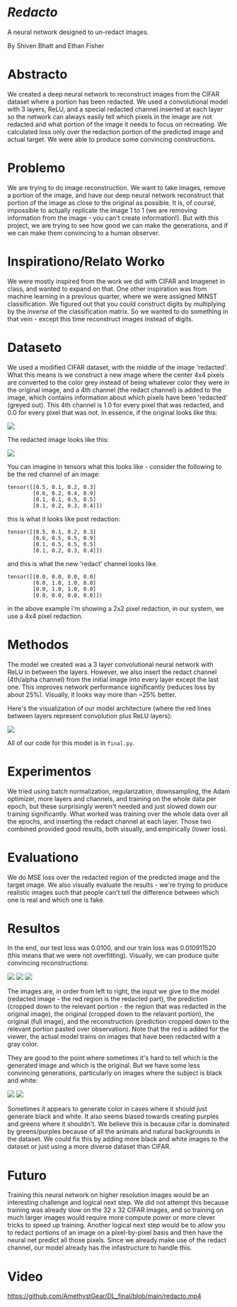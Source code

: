 # *Redacto*
A neural network designed to un-redact images.

By Shiven Bhatt and Ethan Fisher

# Abstracto

We created a deep neural network to reconstruct images from the CIFAR dataset where a portion has been redacted. We used a convolutional model with 3 layers, ReLU, and a special redacted channel inserted at each layer so the network can always easily tell which pixels in the image are not redacted and what portion of the image it needs to focus on recreating. We calculated loss only over the redaction portion of the predicted image and actual target. We were able to produce some convincing constructions.


# Problemo
We are trying to do image reconstruction. We want to take images, remove a portion of the image, and have our deep neural network reconstruct that portion of the image as close to the original as possible. It is, of course, impossible to actually replicate the image 1 to 1 (we are removing information from the image - you can't create information!). But with this project, we are trying to see how good we can make the generations, and if we can make them convincing to a human observer. 

# Inspirationo/Relato Worko
We were mostly inspired from the work we did with CIFAR and Imagenet in class, and wanted to expand on that. One other inspiration was from machine learning in a previous quarter, where we were assigned MINST classification. We figured out that you could construct digits by multiplying by the *inverse* of the classification matrix. So we wanted to do something in that vein - except this time reconstruct images instead of digits. 

# Dataseto
We used a modified CIFAR dataset, with the middle of the image 'redacted'. What this means is we construct a new image where the center 4x4 pixels are converted to the color grey instead of being whatever color they were in the original image, and a 4th channel (the redact channel) is added to the image, which contains information about which pixels have been 'redacted' (greyed out). This 4th channel is 1.0 for every pixel that was redacted, and 0.0 for every pixel that was not. In essence, if the original looks like this:

![](original.png)

The redacted image looks like this:

![](redacted.png)

You can imagine in tensors what this looks like - consider the following to be the red channel of an image:
```
tensor([[0.5, 0.1, 0.2, 0.3]
        [0.6, 0.2, 0.4, 0.9]
        [0.1, 0.1, 0.5, 0.5]
        [0.1, 0.2, 0.3, 0.4]])
```

this is what it looks like post redaction:
```
tensor([[0.5, 0.1, 0.2, 0.3]
        [0.6, 0.5, 0.5, 0.9]
        [0.1, 0.5, 0.5, 0.5]
        [0.1, 0.2, 0.3, 0.4]])
```

and this is what the new 'redact' channel looks like.

```
tensor([[0.0, 0.0, 0.0, 0.0]
        [0.0, 1.0, 1.0, 0.0]
        [0.0, 1.0, 1.0, 0.0]
        [0.0, 0.0, 0.0, 0.0]])
```

in the above example i'm showing a 2x2 pixel redaction, in our system, we use a 4x4 pixel redaction.

# Methodos
The model we created was a 3 layer convolutional neural network with ReLU in between the layers. However, we also insert the redact channel (4th/alpha channel) from the initial image into every layer except the last one. This improves network performance significantly (reduces loss by about 25%). Visually, it looks way more than ~25% better.

Here's the visualization of our model architecture (where the red lines between layers represent convolution plus ReLU layers):

![](redact_visualization_2.png)

All of our code for this model is in `final.py`.

# Experimentos
We tried using batch normalization, regularization, downsampling, the Adam optimizer, more layers and channels, and training on the whole data per epoch, but these surprisingly weren't needed and just slowed down our training significantly. What worked was training over the whole data over all the epochs, and inserting the redact channel at each layer. Those two combined provided good results, both visually, and empirically (lower loss). 

# Evaluationo
We do MSE loss over the redacted region of the predicted image and the target image. We also visually evaluate the results - we're trying to produce realistic images such that people can't tell the difference between which one is real and which one is fake.

# Resultos
In the end, our test loss was 0.0100, and our train loss was 0.010911520 (this means that we were not overfitting). Visually, we can produce quite convincing reconstructions:

![](im/10498_2976_airplane.png)
![](im/4474_7446_dog.png)
![](im/48_0_19040_frog.png)

The images are, in order from left to right, the input we give to the model (redacted image - the red region is the redacted part), the prediction (cropped down to the relevant portion - the region that was redacted in the original image), the original (cropped down to the relavant portion), the original (full image), and the reconstruction (prediction cropped down to the relevant portion pasted over observation). Note that the red is added for the viewer, the actual model trains on images that have been redacted with a gray color. 

They are good to the point where sometimes it's hard to tell which is the generated image and which is the original. But we have some less convincing generations, particularly on images where the subject is black and white:

![](im/68108_7869_airplane.png)
![](im/98278_9257_dog.png)

Sometimes it appears to generate color in cases where it should just generate black and white. It also seems biased towards creating purples and greens where it shouldn't. We believe this is because cifar is dominated by greens/purples because of all the animals and natural backgrounds in the dataset. We could fix this by adding more black and white images to the dataset or just using a more diverse dataset than CIFAR.

# Futuro
Training this neural network on higher resolution images would be an interesting challenge and logical next step. We did not attempt this because training was already slow on the 32 x 32 CIFAR images, and so training on much larger images would require more compute power or more clever tricks to speed up training. Another logical next step would be to allow you to redact portions of an image on a pixel-by-pixel basis and then have the neural net predict all those pixels. Since we already make use of the redact channel, our model already has the infastructure to handle this.

# Video
https://github.com/AmethystGear/DL_final/blob/main/redacto.mp4
